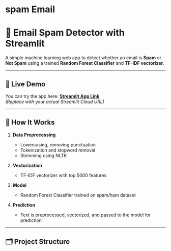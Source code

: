 # spam Email
# 📧 Email Spam Detector with Streamlit

A simple machine learning web app to detect whether an email is **Spam** or **Not Spam** using a trained **Random Forest Classifier** and **TF-IDF vectorizer**.

---

## 🚀 Live Demo
You can try the app here: **[Streamlit App Link](https://your-streamlit-link)**  
_(Replace with your actual Streamlit Cloud URL)_

---

## 🧠 How It Works

1. **Data Preprocessing**
   - Lowercasing, removing punctuation
   - Tokenization and stopword removal
   - Stemming using NLTK

2. **Vectorization**
   - TF-IDF vectorizer with top 5000 features

3. **Model**
   - Random Forest Classifier trained on spam/ham dataset

4. **Prediction**
   - Text is preprocessed, vectorized, and passed to the model for prediction

---

## 🗂 Project Structure

